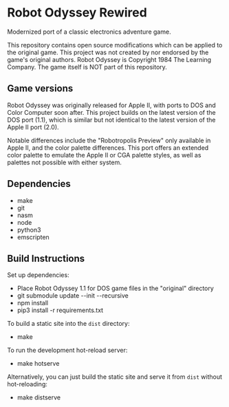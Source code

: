 Robot Odyssey Rewired
=====================

Modernized port of a classic electronics adventure game.

This repository contains open source modifications which can be applied to the original game. This project was not created by nor endorsed by the game's original authors. Robot Odyssey is Copyright 1984 The Learning Company. The game itself is NOT part of this repository.


Game versions
-------------

Robot Odyssey was originally released for Apple II, with ports to DOS and Color Computer soon after. This project builds on the latest version of the DOS port (1.1), which is similar but not identical to the latest version of the Apple II port (2.0).

Notable differences include the "Robotropolis Preview" only available in Apple II, and the color palette differences. This port offers an extended color palette to emulate the Apple II or CGA palette styles, as well as palettes not possible with either system.


Dependencies
------------

- make
- git
- nasm
- node
- python3
- emscripten


Build Instructions
------------------

Set up dependencies:

- Place Robot Odyssey 1.1 for DOS game files in the "original" directory
- git submodule update --init --recursive
- npm install
- pip3 install -r requirements.txt

To build a static site into the `dist` directory:

- make

To run the development hot-reload server:

- make hotserve

Alternatively, you can just build the static site and serve it from `dist` without hot-reloading:

- make distserve
